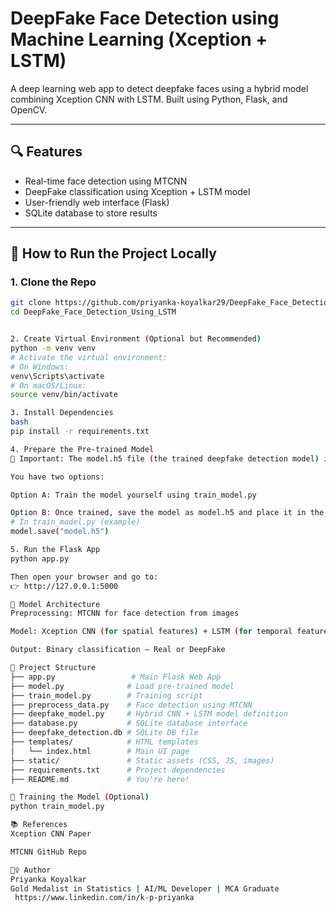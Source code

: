 # DeepFake Face Detection using Machine Learning (Xception + LSTM)

A deep learning web app to detect deepfake faces using a hybrid model combining Xception CNN with LSTM. Built using Python, Flask, and OpenCV.

---

## 🔍 Features

- Real-time face detection using MTCNN
- DeepFake classification using Xception + LSTM model
- User-friendly web interface (Flask)
- SQLite database to store results

---

## 🚀 How to Run the Project Locally

### 1. Clone the Repo

```bash
git clone https://github.com/priyanka-koyalkar29/DeepFake_Face_Detection_Using_LSTM.git
cd DeepFake_Face_Detection_Using_LSTM


2. Create Virtual Environment (Optional but Recommended)
python -m venv venv
# Activate the virtual environment:
# On Windows:
venv\Scripts\activate
# On macOS/Linux:
source venv/bin/activate

3. Install Dependencies
bash
pip install -r requirements.txt

4. Prepare the Pre-trained Model
🚨 Important: The model.h5 file (the trained deepfake detection model) is not included in the repository due to size limits.

You have two options:

Option A: Train the model yourself using train_model.py

Option B: Once trained, save the model as model.h5 and place it in the root folder.
# In train_model.py (example)
model.save("model.h5")

5. Run the Flask App
python app.py

Then open your browser and go to:
👉 http://127.0.0.1:5000

🧠 Model Architecture
Preprocessing: MTCNN for face detection from images

Model: Xception CNN (for spatial features) + LSTM (for temporal features)

Output: Binary classification – Real or DeepFake

📁 Project Structure
├── app.py                 # Main Flask Web App
├── model.py              # Load pre-trained model
├── train_model.py        # Training script
├── preprocess_data.py    # Face detection using MTCNN
├── deepfake_model.py     # Hybrid CNN + LSTM model definition
├── database.py           # SQLite database interface
├── deepfake_detection.db # SQLite DB file
├── templates/            # HTML templates
│   └── index.html        # Main UI page
├── static/               # Static assets (CSS, JS, images)
├── requirements.txt      # Project dependencies
├── README.md             # You're here!

🧪 Training the Model (Optional)
python train_model.py

📚 References
Xception CNN Paper

MTCNN GitHub Repo

🙋‍♀️ Author
Priyanka Koyalkar
Gold Medalist in Statistics | AI/ML Developer | MCA Graduate
 https://www.linkedin.com/in/k-p-priyanka 



